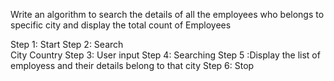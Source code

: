  
Write an algorithm to search the details of all the employees who belongs to specific city and display the total count of Employees
 
 Step 1: Start
 Step 2: Search   
         City 
         Country
 Step 3: User input
 Step 4: Searching
 Step 5 :Display the list of employess and their details  belong to that city
 Step 6: Stop 








 